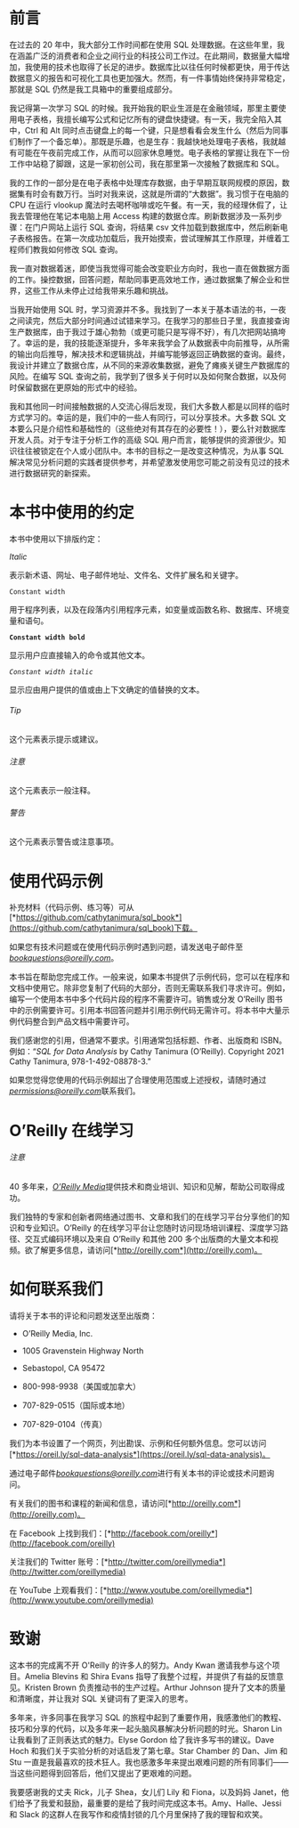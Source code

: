 # 前言

在过去的 20 年中，我大部分工作时间都在使用 SQL 处理数据。在这些年里，我在涵盖广泛的消费者和企业之间行业的科技公司工作过。在此期间，数据量大幅增加，我使用的技术也取得了长足的进步。数据库比以往任何时候都更快，用于传达数据意义的报告和可视化工具也更加强大。然而，有一件事情始终保持非常稳定，那就是 SQL 仍然是我工具箱中的重要组成部分。

我记得第一次学习 SQL 的时候。我开始我的职业生涯是在金融领域，那里主要使用电子表格，我擅长编写公式和记忆所有的键盘快捷键。有一天，我完全陷入其中，Ctrl 和 Alt 同时点击键盘上的每一个键，只是想看看会发生什么（然后为同事们制作了一个备忘单）。那既是乐趣，也是生存：我越快地处理电子表格，我就越有可能在午夜前完成工作，从而可以回家休息睡觉。电子表格的掌握让我在下一份工作中站稳了脚跟，这是一家初创公司，我在那里第一次接触了数据库和 SQL。

我的工作的一部分是在电子表格中处理库存数据，由于早期互联网规模的原因，数据集有时会有数万行。当时对我来说，这就是所谓的“大数据”。我习惯于在电脑的 CPU 在运行 vlookup 魔法时去喝杯咖啡或吃午餐。有一天，我的经理休假了，让我去管理他在笔记本电脑上用 Access 构建的数据仓库。刷新数据涉及一系列步骤：在门户网站上运行 SQL 查询，将结果 csv 文件加载到数据库中，然后刷新电子表格报告。在第一次成功加载后，我开始摸索，尝试理解其工作原理，并缠着工程师们教我如何修改 SQL 查询。

我一直对数据着迷，即使当我觉得可能会改变职业方向时，我也一直在做数据方面的工作。操控数据，回答问题，帮助同事更高效地工作，通过数据集了解企业和世界，这些工作从未停止过给我带来乐趣和挑战。

当我开始使用 SQL 时，学习资源并不多。我找到了一本关于基本语法的书，一夜之间读完，然后大部分时间通过试错来学习。在我学习的那些日子里，我直接查询生产数据库，由于我过于雄心勃勃（或更可能只是写得不好），有几次把网站搞垮了。幸运的是，我的技能逐渐提升，多年来我学会了从数据表中向前推导，从所需的输出向后推导，解决技术和逻辑挑战，并编写能够返回正确数据的查询。最终，我设计并建立了数据仓库，从不同的来源收集数据，避免了瘫痪关键生产数据库的风险。在编写 SQL 查询之前，我学到了很多关于何时以及如何聚合数据，以及何时保留数据在更原始的形式中的经验。

我和其他同一时间接触数据的人交流心得后发现，我们大多数人都是以同样的临时方式学习的。幸运的是，我们中的一些人有同行，可以分享技术。大多数 SQL 文本要么只是介绍性和基础性的（这些绝对有其存在的必要性！），要么针对数据库开发人员。对于专注于分析工作的高级 SQL 用户而言，能够提供的资源很少。知识往往被锁定在个人或小团队中。本书的目标之一是改变这种情况，为从事 SQL 解决常见分析问题的实践者提供参考，并希望激发使用您可能之前没有见过的技术进行数据研究的新探索。

# 本书中使用的约定

本书中使用以下排版约定：

*Italic*

表示新术语、网址、电子邮件地址、文件名、文件扩展名和关键字。

`Constant width`

用于程序列表，以及在段落内引用程序元素，如变量或函数名称、数据库、环境变量和语句。

**`Constant width bold`**

显示用户应直接输入的命令或其他文本。

*`Constant width italic`*

显示应由用户提供的值或由上下文确定的值替换的文本。

###### Tip

这个元素表示提示或建议。

###### 注意

这个元素表示一般注释。

###### 警告

这个元素表示警告或注意事项。

# 使用代码示例

补充材料（代码示例、练习等）可从[*https://github.com/cathytanimura/sql_book*](https://github.com/cathytanimura/sql_book)下载。

如果您有技术问题或在使用代码示例时遇到问题，请发送电子邮件至*bookquestions@oreilly.com*。

本书旨在帮助您完成工作。一般来说，如果本书提供了示例代码，您可以在程序和文档中使用它。除非您复制了代码的大部分，否则无需联系我们寻求许可。例如，编写一个使用本书中多个代码片段的程序不需要许可。销售或分发 O’Reilly 图书中的示例需要许可。引用本书回答问题并引用示例代码无需许可。将本书中大量示例代码整合到产品文档中需要许可。

我们感谢您的引用，但通常不要求。引用通常包括标题、作者、出版商和 ISBN。例如：“*SQL for Data Analysis* by Cathy Tanimura (O’Reilly). Copyright 2021 Cathy Tanimura, 978-1-492-08878-3.”

如果您觉得您使用的代码示例超出了合理使用范围或上述授权，请随时通过*permissions@oreilly.com*联系我们。

# O’Reilly 在线学习

###### 注意

40 多年来，[*O’Reilly Media*](http://oreilly.com)提供技术和商业培训、知识和见解，帮助公司取得成功。

我们独特的专家和创新者网络通过图书、文章和我们的在线学习平台分享他们的知识和专业知识。O’Reilly 的在线学习平台让您随时访问现场培训课程、深度学习路径、交互式编码环境以及来自 O’Reilly 和其他 200 多个出版商的大量文本和视频。欲了解更多信息，请访问[*http://oreilly.com*](http://oreilly.com)。

# 如何联系我们

请将关于本书的评论和问题发送至出版商：

+   O’Reilly Media, Inc.

+   1005 Gravenstein Highway North

+   Sebastopol, CA 95472

+   800-998-9938（美国或加拿大）

+   707-829-0515（国际或本地）

+   707-829-0104（传真）

我们为本书设置了一个网页，列出勘误、示例和任何额外信息。您可以访问[*https://oreil.ly/sql-data-analysis*](https://oreil.ly/sql-data-analysis)。

通过电子邮件*bookquestions@oreilly.com*进行有关本书的评论或技术问题询问。

有关我们的图书和课程的新闻和信息，请访问[*http://oreilly.com*](http://oreilly.com)。

在 Facebook 上找到我们：[*http://facebook.com/oreilly*](http://facebook.com/oreilly)

关注我们的 Twitter 账号：[*http://twitter.com/oreillymedia*](http://twitter.com/oreillymedia)

在 YouTube 上观看我们：[*http://www.youtube.com/oreillymedia*](http://www.youtube.com/oreillymedia)

# 致谢

这本书的完成离不开 O'Reilly 的许多人的努力。Andy Kwan 邀请我参与这个项目。Amelia Blevins 和 Shira Evans 指导了我整个过程，并提供了有益的反馈意见。Kristen Brown 负责推动书的生产过程。Arthur Johnson 提升了文本的质量和清晰度，并让我对 SQL 关键词有了更深入的思考。

多年来，许多同事在我学习 SQL 的旅程中起到了重要作用，我感激他们的教程、技巧和分享的代码，以及多年来一起头脑风暴解决分析问题的时光。Sharon Lin 让我看到了正则表达式的魅力。Elyse Gordon 给了我许多写书的建议。Dave Hoch 和我们关于实验分析的对话启发了第七章。Star Chamber 的 Dan、Jim 和 Stu 一直是我最喜欢的技术狂人。我也感激多年来提出艰难问题的所有同事们——当这些问题得到回答后，他们又提出了更艰难的问题。

我要感谢我的丈夫 Rick，儿子 Shea，女儿们 Lily 和 Fiona，以及妈妈 Janet，他们给予了我爱和鼓励，最重要的是给了我时间完成这本书。Amy、Halle、Jessi 和 Slack 的这群人在我写作和疫情封锁的几个月里保持了我的理智和欢笑。
